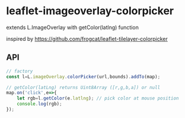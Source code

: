 # leaflet-imageoverlay-colorpicker
extends L.ImageOverlay with getColor(latlng) function

inspired by https://github.com/frogcat/leaflet-tilelayer-colorpicker

## API
``` javascript
// factory
const l=L.imageOverlay.colorPicker(url,bounds).addTo(map);

// getColor(latLng) returns Uint8Array ([r,g,b,a]) or null
map.on('click',e=>{
    let rgb=l.getColor(e.latlng); // pick color at mouse position
    console.log(rgb);
});
```
